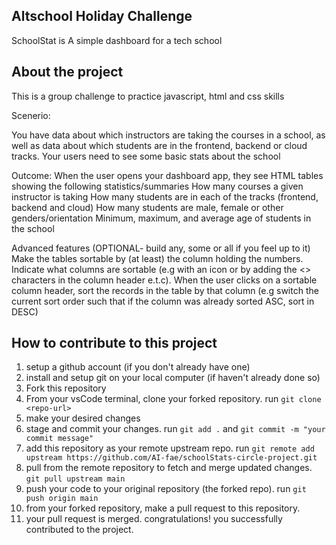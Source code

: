## Altschool Holiday Challenge


SchoolStat is A simple dashboard for a tech school


## About the project

This is a group challenge to practice javascript, html and css skills

Scenerio:

You have data about which instructors are taking the courses in a school, as well as data about which students are in the frontend, backend or cloud tracks. Your users need to see some basic stats about the school

Outcome:
When the user opens your dashboard app, they see HTML tables showing the following statistics/summaries
How many courses a given instructor is taking
How many students are in each of the tracks (frontend, backend and cloud)
How many students are male, female or other genders/orientation
Minimum, maximum, and average age of students in the school

Advanced features (OPTIONAL- build any, some or all if you feel up to it)
Make the tables sortable by (at least) the column holding the numbers. Indicate what columns are sortable (e.g with an icon or by adding the <> characters in the column header e.t.c). When the user clicks on a sortable column header, sort the records in the table by that column (e.g switch the current sort order such that if the column was already sorted ASC, sort in DESC)



## How to contribute to this project

1. setup a github account (if you don't already have one)
2. install and setup git on your local computer (if haven't already done so)
3. Fork this repository 
4. From your vsCode terminal, clone your forked repository. run `git clone <repo-url>`
5. make your desired changes
6. stage and commit your changes. run `git add .` and `git commit -m "your commit message"`
7. add this repository as your remote upstream repo. run `git remote add upstream https://github.com/AI-fae/schoolStats-circle-project.git`
8. pull from the remote repository to fetch and merge updated changes. `git pull upstream main`
9. push your code to your original repository (the forked repo). run `git push origin main`
10. from your forked repository, make a pull request to this repository.
11. your pull request is merged. congratulations! you successfully contributed to the project.
